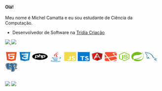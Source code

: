 #### Olá! 
Meu nome é Michel Camatta e eu sou estudante de Ciência da Computação.
* Desenvolvedor de Software na <a href="https://www.tridia.com.br/index.php/pt-br/">Trídia Criação</a>

<div>
  <a href="https://github.com/mcamatta">
    <img height="180em" src="https://github-readme-stats.vercel.app/api?username=mcamatta&show_icons=true&theme=tokyonight"/>
    <img height="180em" src="https://github-readme-stats.vercel.app/api/top-langs/?username=mcamatta&layout=compact&theme=tokyonight"/>
  </a>
</div>

<div style="display: inline_block"><br>
  <img align="center" alt="HTML" height="30" width="40" src="https://raw.githubusercontent.com/devicons/devicon/master/icons/html5/html5-original.svg">
  <img align="center" alt="CSS" height="30" width="40" src="https://raw.githubusercontent.com/devicons/devicon/master/icons/css3/css3-original.svg">
  <img align="center" alt="PHP" height="40" width="50" src="https://raw.githubusercontent.com/devicons/devicon/master/icons/php/php-plain.svg">
  <img align="center" alt="Java" height="35" width="45" src="https://raw.githubusercontent.com/devicons/devicon/master/icons/java/java-original.svg">
  <img align="center" alt="Js" height="30" width="40" src="https://raw.githubusercontent.com/devicons/devicon/master/icons/javascript/javascript-plain.svg">
  <img align="center" alt="Ts" height="30" width="40" src="https://raw.githubusercontent.com/devicons/devicon/master/icons/typescript/typescript-plain.svg">
  <img align="center" alt="Angular" height="30" width="40" src="https://raw.githubusercontent.com/devicons/devicon/master/icons/angularjs/angularjs-original.svg">
  <img align="center" alt="Laravel" height="30" width="40" src="https://raw.githubusercontent.com/devicons/devicon/master/icons/laravel/laravel-plain.svg">
  <img align="center" alt="Node" height="30" width="40" src="https://raw.githubusercontent.com/devicons/devicon/master/icons/nodejs/nodejs-original.svg">
  <img align="center" alt="Spring" height="30" width="40" src="https://raw.githubusercontent.com/devicons/devicon/master/icons/spring/spring-original.svg">
  <img align="center" alt="Mysql" height="30" width="40" src="https://raw.githubusercontent.com/devicons/devicon/master/icons/mysql/mysql-original.svg">
  <img align="center" alt="PostgreeSQL" height="30" width="40" src="https://raw.githubusercontent.com/devicons/devicon/master/icons/postgresql/postgresql-original.svg">
</div>
    
  ##
 
<div> 
  <a href = "mailto:camattamichel@gamil.com"><img src="https://img.shields.io/badge/Gmail-D14836?style=for-the-badge&logo=gmail&logoColor=white" target="_blank"></a>
  <a href="https://www.linkedin.com/in/mcamatta" target="_blank"><img src="https://img.shields.io/badge/-LinkedIn-%230077B5?style=for-the-badge&logo=linkedin&logoColor=white" target="_blank"></a> 
  </div>

